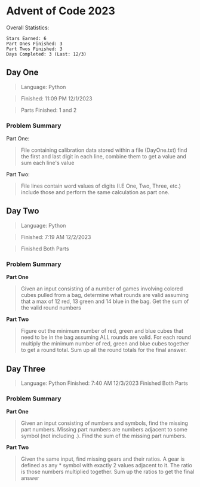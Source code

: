 # Advent of Code 2023
Overall Statistics:
```
Stars Earned: 6
Part Ones Finished: 3
Part Twos Finished: 3
Days Completed: 3 (Last: 12/3)
```
## Day One
> Language: Python

> Finished: 11:09 PM 12/1/2023

> Parts Finished: 1 and 2

### Problem Summary
Part One:
> File containing calibration data stored within a file (DayOne.txt) find the first and last digit in each line, combine them to get a value and sum each line's value

Part Two:
> File lines contain word values of digits (I.E One, Two, Three, etc.) include those and perform the same calculation as part one.

## Day Two
> Language: Python

> Finished: 7:19 AM 12/2/2023

> Finished Both Parts

### Problem Summary
**Part One**
> Given an input consisting of a number of games involving colored cubes pulled from a bag, determine what rounds are valid assuming that a max of 12 red, 13 green and 14 blue in the bag. Get the sum of the valid round numbers


**Part Two**
> Figure out the minimum number of red, green and blue cubes that need to be in the bag assuming ALL rounds are valid. For each round multiply the minimum number of red, green and blue cubes together to get a round total. Sum up all the round totals for the final answer.


## Day Three
> Language: Python
> Finished: 7:40 AM 12/3/2023
> Finished Both Parts

### Problem Summary
**Part One**
> Given an input consisting of numbers and symbols, find the missing part numbers. Missing part numbers are numbers adjacent to some symbol (not including .). Find the sum of the missing part numbers.

**Part Two**
> Given the same input, find missing gears and their ratios. A gear is defined as any * symbol with exactly 2 values adjacent to it. The ratio is those numbers multiplied together. Sum up the ratios to get the final answer
